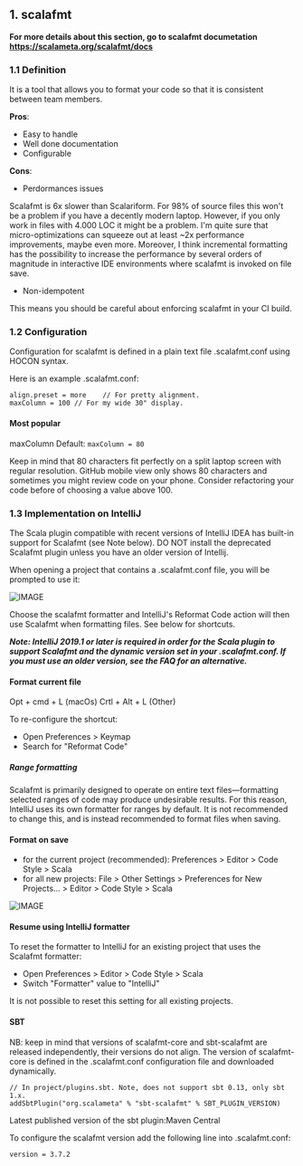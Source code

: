 ## 1. scalafmt 


__For more details about this section, go to scalafmt documetation https://scalameta.org/scalafmt/docs__

### 1.1 Definition

It is a tool that allows you to format your code so that it is consistent between team members.

__Pros__:

- Easy to handle
- Well done documentation
- Configurable

__Cons__: 

- Perdormances issues

Scalafmt is 6x slower than Scalariform. For 98% of source files this won't be a problem if you have a decently modern laptop. However, if you only work in files with 4.000 LOC it might be a problem. I'm quite sure that micro-optimizations can squeeze out at least ~2x performance improvements, maybe even more. Moreover, I think incremental formatting has the possibility to increase the performance by several orders of magnitude in interactive IDE environments where scalafmt is invoked on file save.

- Non-idempotent

This means you should be careful about enforcing scalafmt in your CI build.

### 1.2 Configuration

Configuration for scalafmt is defined in a plain text file .scalafmt.conf using HOCON syntax.

Here is an example .scalafmt.conf:

```
align.preset = more    // For pretty alignment.
maxColumn = 100 // For my wide 30" display.
```
#### Most popular
maxColumn
Default: `maxColumn = 80`

Keep in mind that 80 characters fit perfectly on a split laptop screen with regular resolution.
GitHub mobile view only shows 80 characters and sometimes you might review code on your phone.
Consider refactoring your code before of choosing a value above 100.


### 1.3 Implementation on IntelliJ

The Scala plugin compatible with recent versions of IntelliJ IDEA has built-in support for Scalafmt (see Note below). DO NOT install the deprecated Scalafmt plugin unless you have an older version of Intellij.

When opening a project that contains a .scalafmt.conf file, you will be prompted to use it:

![IMAGE](/repository/assets/employee.png?raw=true "IMAGE")

Choose the scalafmt formatter and IntelliJ's Reformat Code action will then use Scalafmt when formatting files. See below for shortcuts.

***Note: IntelliJ 2019.1 or later is required in order for the Scala plugin to support Scalafmt and the dynamic version set in your .scalafmt.conf. If you must use an older version, see the FAQ for an alternative.***

#### Format current file

Opt + cmd + L (macOs)
Crtl + Alt + L (Other)

To re-configure the shortcut:
- Open Preferences > Keymap
- Search for "Reformat Code"

##### Range formatting
Scalafmt is primarily designed to operate on entire text files—formatting selected ranges of code may produce undesirable results. For this reason, IntelliJ uses its own formatter for ranges by default. It is not recommended to change this, and is instead recommended to format files when saving.

#### Format on save
- for the current project (recommended): Preferences > Editor > Code Style > Scala
- for all new projects: File > Other Settings > Preferences for New Projects… > Editor > Code Style > Scala

![IMAGE](/repository/assets/employee.png?raw=true "IMAGE")

#### Resume using IntelliJ formatter
To reset the formatter to IntelliJ for an existing project that uses the Scalafmt formatter:

- Open Preferences > Editor > Code Style > Scala
- Switch "Formatter" value to "IntelliJ"

It is not possible to reset this setting for all existing projects.

#### SBT

NB: keep in mind that versions of scalafmt-core and sbt-scalafmt are released independently, their versions do not align. The version of scalafmt-core is defined in the .scalafmt.conf configuration file and downloaded dynamically.

```
// In project/plugins.sbt. Note, does not support sbt 0.13, only sbt 1.x.
addSbtPlugin("org.scalameta" % "sbt-scalafmt" % SBT_PLUGIN_VERSION)
```

Latest published version of the sbt plugin:Maven Central

To configure the scalafmt version add the following line into .scalafmt.conf:

`version = 3.7.2`